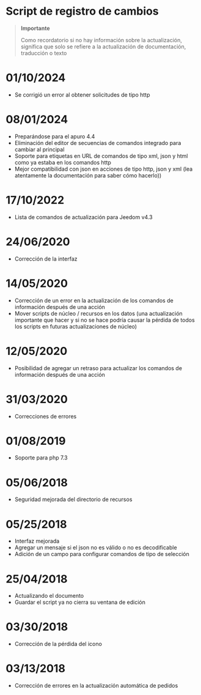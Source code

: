 # Script de registro de cambios

>**Importante**
>
>Como recordatorio si no hay información sobre la actualización, significa que solo se refiere a la actualización de documentación, traducción o texto

# 01/10/2024

- Se corrigió un error al obtener solicitudes de tipo http

# 08/01/2024

- Preparándose para el apuro 4.4
- Eliminación del editor de secuencias de comandos integrado para cambiar al principal
- Soporte para etiquetas en URL de comandos de tipo xml, json y html como ya estaba en los comandos http
- Mejor compatibilidad con json en acciones de tipo http, json y xml (lea atentamente la documentación para saber cómo hacerlo))

# 17/10/2022

- Lista de comandos de actualización para Jeedom v4.3

# 24/06/2020

- Corrección de la interfaz

# 14/05/2020

- Corrección de un error en la actualización de los comandos de información después de una acción
- Mover scripts de núcleo / recursos en los datos (una actualización importante que hacer y si no se hace podría causar la pérdida de todos los scripts en futuras actualizaciones de núcleo)

# 12/05/2020

- Posibilidad de agregar un retraso para actualizar los comandos de información después de una acción

# 31/03/2020

- Correcciones de errores

# 01/08/2019

- Soporte para php 7.3

# 05/06/2018

- Seguridad mejorada del directorio de recursos

# 05/25/2018

- Interfaz mejorada
- Agregar un mensaje si el json no es válido o no es decodificable
- Adición de un campo para configurar comandos de tipo de selección

# 25/04/2018

- Actualizando el documento
- Guardar el script ya no cierra su ventana de edición

# 03/30/2018

- Corrección de la pérdida del icono

# 03/13/2018

- Corrección de errores en la actualización automática de pedidos
